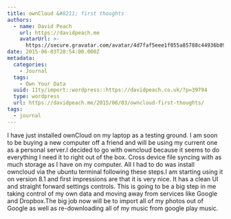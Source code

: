 ```yaml
---
title: ownCloud &#8211; first thoughts
authors:
  - name: David Peach
    url: https://davidpeach.me
    avatarUrl: >-
      https://secure.gravatar.com/avatar/4d7faf5eee1f055a85788c44936b8995eaab6dfb004e7854ec747ccb272e91ee?s=96&d=mm&r=g
date: 2015-06-03T20:54:00.000Z
metadata:
  categories:
    - Journal
  tags:
    - Own Your Data
  uuid: 11ty/import::wordpress::https://davidpeach.co.uk/?p=39794
  type: wordpress
  url: https://davidpeach.me/2015/06/03/owncloud-first-thoughts/
tags:
  - journal
---
```

I have just installed ownCloud on my laptop as a testing ground. I am soon to be buying a new computer off a friend and will be using my current one as a personal server.I decided to go with owncloud because it seems to do everything I need it to right out of the box. Cross device file syncing with as much storage as I have on my computer. All I had to do was install owncloud via the ubuntu terminal following these steps.I am starting using it on version 8.1 and first impressions are that it is very nice. It has a clean UI and straight forward settings controls. This is going to be a big step in me taking control of my own data and moving away from services like Google and Dropbox.The big job now will be to import all of my photos out of Google as well as re-downloading all of my music from google play music.